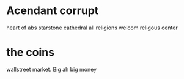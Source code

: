 # Acendant corrupt
heart of abs starstone cathedral all religions welcom religous center 
# the coins
wallstreet market. Big ah big money
# 